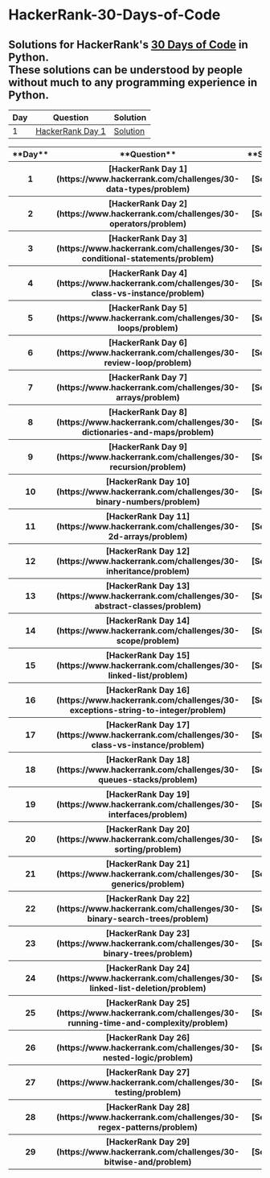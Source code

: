 # HackerRank-30-Days-of-Code

Solutions for HackerRank's [30 Days of Code](https://www.hackerrank.com/domains/tutorials/30-days-of-code) in **Python.**  
These solutions can be understood by people without much to any programming experience in Python. 
----------------------------------------------------------------------------------------------------------------------------------------

| Day | Question | Solution |
| --- | --- | --- |
| 1 | [HackerRank Day 1](https://www.hackerrank.com/challenges/30-data-types/problem) | [Solution]() |


<table>
  <tr>
    <th>
      **Day**
    </th>
    <th>
      **Question**
    </th>
    <th>
      **Solution**
    </th>
  </tr>
  <tr>
    <th>
      1
    </th>
    <th>
      [HackerRank Day 1](https://www.hackerrank.com/challenges/30-data-types/problem)
    </th>
    <th>
      [Solution]()
    </th>
  </tr>
  <tr>
    <th>
      2
    </th>
    <th>
      [HackerRank Day 2] (https://www.hackerrank.com/challenges/30-operators/problem)
    </th>
    <th>
      [Solution]()
    </th>
  </tr>
  <tr>
    <th>
      3
    </th>
    <th>
      [HackerRank Day 3] (https://www.hackerrank.com/challenges/30-conditional-statements/problem)
    </th>
    <th>
      [Solution]()
    </th>
  </tr>
  <tr>
    <th>
      4
    </th>
    <th>
      [HackerRank Day 4] (https://www.hackerrank.com/challenges/30-class-vs-instance/problem)
    </th>
    <th>
      [Solution]()
    </th>
  </tr>
  <tr>
    <th>
      5
    </th>
    <th>
      [HackerRank Day 5] (https://www.hackerrank.com/challenges/30-loops/problem)
    </th>
    <th>
      [Solution]()
    </th>
  </tr>
  <tr>
    <th>
      6
    </th>
    <th>
      [HackerRank Day 6] (https://www.hackerrank.com/challenges/30-review-loop/problem)
    </th>
    <th>
      [Solution]()
    </th>
  </tr>
  <tr>
    <th>
      7
    </th>
    <th>
      [HackerRank Day 7] (https://www.hackerrank.com/challenges/30-arrays/problem)
    </th>
    <th>
      [Solution]()
    </th>
  </tr>
  <tr>
    <th>
      8
    </th>
    <th>
      [HackerRank Day 8] (https://www.hackerrank.com/challenges/30-dictionaries-and-maps/problem)
    </th>
    <th>
      [Solution]()
    </th>
  </tr>
  <tr>
    <th>
      9
    </th>
    <th>
      [HackerRank Day 9] (https://www.hackerrank.com/challenges/30-recursion/problem)
    </th>
    <th>
      [Solution]()
    </th>
  </tr>
  <tr>
    <th>
      10
    </th>
    <th>
      [HackerRank Day 10] (https://www.hackerrank.com/challenges/30-binary-numbers/problem)
    </th>
    <th>
      [Solution]()
    </th>
  </tr>
  <tr>
    <th>
      11
    </th>
    <th>
      [HackerRank Day 11] (https://www.hackerrank.com/challenges/30-2d-arrays/problem)
    </th>
    <th>
      [Solution]()
    </th>
  </tr>
  <tr>
    <th>
      12
    </th>
    <th>
      [HackerRank Day 12] (https://www.hackerrank.com/challenges/30-inheritance/problem)
    </th>
    <th>
      [Solution]()
    </th>
  </tr>
  <tr>
    <th>
      13
    </th>
    <th>
      [HackerRank Day 13] (https://www.hackerrank.com/challenges/30-abstract-classes/problem)
    </th>
    <th>
      [Solution]()
    </th>
  </tr>
  <tr>
    <th>
      14
    </th>
    <th>
      [HackerRank Day 14] (https://www.hackerrank.com/challenges/30-scope/problem)
    </th>
    <th>
      [Solution]()
    </th>
  </tr>
  <tr>
    <th>
      15
    </th>
    <th>
      [HackerRank Day 15] (https://www.hackerrank.com/challenges/30-linked-list/problem)
    </th>
    <th>
      [Solution]()
    </th>
  </tr>
  <tr>
    <th>
      16
    </th>
    <th>
      [HackerRank Day 16] (https://www.hackerrank.com/challenges/30-exceptions-string-to-integer/problem)
    </th>
    <th>
      [Solution]()
    </th>
  </tr>
  <tr>
    <th>
      17
    </th>
    <th>
      [HackerRank Day 17] (https://www.hackerrank.com/challenges/30-class-vs-instance/problem)
    </th>
    <th>
      [Solution]()
    </th>
  </tr>
  <tr>
    <th>
      18
    </th>
    <th>
      [HackerRank Day 18] (https://www.hackerrank.com/challenges/30-queues-stacks/problem)
    </th>
    <th>
      [Solution]()
    </th>
  </tr>
  <tr>
    <th>
      19
    </th>
    <th>
      [HackerRank Day 19] (https://www.hackerrank.com/challenges/30-interfaces/problem)
    </th>
    <th>
      [Solution]()
    </th>
  </tr>
  <tr>
    <th>
      20
    </th>
    <th>
      [HackerRank Day 20] (https://www.hackerrank.com/challenges/30-sorting/problem)
    </th>
    <th>
      [Solution]()
    </th>
  </tr>
  <tr>
    <th>
      21
    </th>
    <th>
      [HackerRank Day 21] (https://www.hackerrank.com/challenges/30-generics/problem)
    </th>
    <th>
      [Solution]()
    </th>
  </tr>
  <tr>
    <th>
      22
    </th>
    <th>
      [HackerRank Day 22] (https://www.hackerrank.com/challenges/30-binary-search-trees/problem)
    </th>
    <th>
      [Solution]()
    </th>
  </tr>
  <tr>
    <th>
      23
    </th>
    <th>
      [HackerRank Day 23] (https://www.hackerrank.com/challenges/30-binary-trees/problem)
    </th>
    <th>
      [Solution]()
    </th>
  </tr>
  <tr>
    <th>
      24
    </th>
    <th>
      [HackerRank Day 24] (https://www.hackerrank.com/challenges/30-linked-list-deletion/problem)
    </th>
    <th>
      [Solution]()
    </th>
  </tr>
  <tr>
    <th>
      25
    </th>
    <th>
      [HackerRank Day 25] (https://www.hackerrank.com/challenges/30-running-time-and-complexity/problem)
    </th>
    <th>
      [Solution]()
    </th>
  </tr>
  <tr>
    <th>
      26
    </th>
    <th>
      [HackerRank Day 26] (https://www.hackerrank.com/challenges/30-nested-logic/problem)
    </th>
    <th>
      [Solution]()
    </th>
  </tr>
  <tr>
    <th>
      27
    </th>
    <th>
      [HackerRank Day 27] (https://www.hackerrank.com/challenges/30-testing/problem)
    </th>
    <th>
      [Solution]()
    </th>
  </tr>
  <tr>
    <th>
      28
    </th>
    <th>
      [HackerRank Day 28] (https://www.hackerrank.com/challenges/30-regex-patterns/problem)
    </th>
    <th>
      [Solution]()
    </th>
  </tr>
  <tr>
    <th>
      29
    </th>
    <th>
      [HackerRank Day 29] (https://www.hackerrank.com/challenges/30-bitwise-and/problem)
    </th>
    <th>
      [Solution]()
    </th>
  </tr>
  
  

